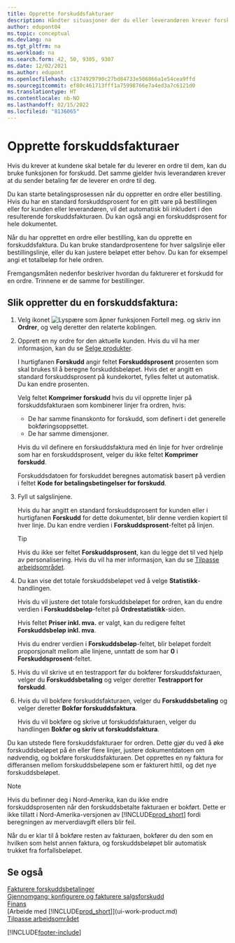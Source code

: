 ```yaml
---
title: Opprette forskuddsfakturaer
description: Håndter situasjoner der du eller leverandøren krever forskuddsbetaling. Bruk standardprosentene for hver salgslinje eller bestillingslinje, eller juster beløpet etter behov.
author: edupont04
ms.topic: conceptual
ms.devlang: na
ms.tgt_pltfrm: na
ms.workload: na
ms.search.form: 42, 50, 9305, 9307
ms.date: 12/02/2021
ms.author: edupont
ms.openlocfilehash: c1374929790c27bd84733e506866a1e54cea9ffd
ms.sourcegitcommit: ef80c461713fff1a75998766e7a4ed3a7c6121d0
ms.translationtype: HT
ms.contentlocale: nb-NO
ms.lasthandoff: 02/15/2022
ms.locfileid: "8136065"
---
```

# <a name="create-prepayment-invoices"></a>Opprette forskuddsfakturaer

Hvis du krever at kundene skal betale før du leverer en ordre til dem, kan du bruke funksjonen for forskudd. Det samme gjelder hvis leverandøren krever at du sender betaling før de leverer en ordre til deg.  

Du kan starte betalingsprosessen når du oppretter en ordre eller bestilling. Hvis du har en standard forskuddsprosent for en gitt vare på bestillingen eller for kunden eller leverandøren, vil det automatisk bli inkludert i den resulterende forskuddsfakturaen. Du kan også angi en forskuddsprosent for hele dokumentet.

Når du har opprettet en ordre eller bestilling, kan du opprette en forskuddsfaktura. Du kan bruke standardprosentene for hver salgslinje eller bestillingslinje, eller du kan justere beløpet etter behov. Du kan for eksempel angi et totalbeløp for hele ordren.  

Fremgangsmåten nedenfor beskriver hvordan du fakturerer et forskudd for en ordre. Trinnene er de samme for bestillinger.  

## <a name="to-create-a-prepayment-invoice"></a>Slik oppretter du en forskuddsfaktura:

1. Velg ikonet ![Lyspære som åpner funksjonen Fortell meg.](media/ui-search/search_small.png "Fortell hva du vil gjøre") og skriv inn **Ordrer**, og velg deretter den relaterte koblingen.  
2. Opprett en ny ordre for den aktuelle kunden. Hvis du vil ha mer informasjon, kan du se [Selge produkter](sales-how-sell-products.md).  

    I hurtigfanen **Forskudd** angir feltet **Forskuddsprosent** prosenten som skal brukes til å beregne forskuddsbeløpet. Hvis det er angitt en standard forskuddsprosent på kundekortet, fylles feltet ut automatisk. Du kan endre prosenten. <!--This percentage is applied to lines where the item on that line does not already specify a prepayment percentage. The prepayment percentage is only copied from the header to lines that do not copy the default prepayment percentage from the item.-->  

    Velg feltet **Komprimer forskudd** hvis du vil opprette linjer på forskuddsfakturaen som kombinerer linjer fra ordren, hvis:  

    - De har samme finanskonto for forskudd, som definert i det generelle bokføringsoppsettet.  
    - De har samme dimensjoner.  

    Hvis du vil definere en forskuddsfaktura med én linje for hver ordrelinje som har en forskuddsprosent, velger du ikke feltet **Komprimer forskudd**.  

    Forskuddsdatoen for forskuddet beregnes automatisk basert på verdien i feltet **Kode for betalingsbetingelser for forskudd**.

3. Fyll ut salgslinjene.  

    Hvis du har angitt en standard forskuddsprosent for kunden eller i hurtigfanen **Forskudd** for dette dokumentet, blir denne verdien kopiert til hver linje. Du kan endre verdien i **Forskuddsprosent**-feltet på linjen.  

    > [!TIP]
    > Hvis du ikke ser feltet **Forskuddsprosent**, kan du legge det til ved hjelp av personalisering.  Hvis du vil ha mer informasjon, kan du se [Tilpasse arbeidsområdet](ui-personalization-user.md).

4. Du kan vise det totale forskuddsbeløpet ved å velge **Statistikk**-handlingen.

    Hvis du vil justere det totale forskuddsbeløpet for ordren, kan du endre verdien i **Forskuddsbeløp**-feltet på **Ordrestatistikk**-siden.  

    Hvis feltet **Priser inkl. mva.** er valgt, kan du redigere feltet **Forskuddsbeløp inkl. mva**.  

    Hvis du endrer verdien i **Forskuddsbeløp**-feltet, blir beløpet fordelt proporsjonalt mellom alle linjene, unntatt de som har **0** i **Forskuddsprosent**-feltet.  

5. Hvis du vil skrive ut en testrapport før du bokfører forskuddsfakturaen, velger du **Forskuddsbetaling** og velger deretter **Testrapport for forskudd**.  
6. Hvis du vil bokføre forskuddsfakturaen, velger du **Forskuddsbetaling** og velger deretter **Bokfør forskuddsfaktura**.  

    Hvis du vil bokføre og skrive ut forskuddsfakturaen, velger du handlingen **Bokfør og skriv ut forskuddsfaktura**.  

Du kan utstede flere forskuddsfakturaer for ordren. Dette gjør du ved å øke forskuddsbeløpet på én eller flere linjer, justere dokumentdatoen om nødvendig, og bokføre forskuddsfakturaen. Det opprettes en ny faktura for differansen mellom forskuddsbeløpene som er fakturert hittil, og det nye forskuddsbeløpet.  

> [!NOTE]  
> Hvis du befinner deg i Nord-Amerika, kan du ikke endre forskuddsprosenten når den forskuddsbetalte fakturaen er bokført. Dette er ikke tillatt i Nord-Amerika-versjonen av [!INCLUDE[prod_short](includes/prod_short.md)] fordi beregningen av merverdiavgift ellers blir feil.  

 Når du er klar til å bokføre resten av fakturaen, bokfører du den som en hvilken som helst annen faktura, og forskuddsbeløpet blir automatisk trukket fra forfallsbeløpet.  

## <a name="see-also"></a>Se også

[Fakturere forskuddsbetalinger](finance-invoice-prepayments.md)  
[Gjennomgang: konfigurere og fakturere salgsforskudd](walkthrough-setting-up-and-invoicing-sales-prepayments.md)  
[Finans](finance.md)  
[Arbeide med [!INCLUDE[prod_short](includes/prod_short.md)]](ui-work-product.md)  
[Tilpasse arbeidsområdet](ui-personalization-user.md)  


[!INCLUDE[footer-include](includes/footer-banner.md)]